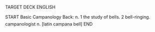 TARGET DECK
ENGLISH

START
Basic
Campanology
Back: n. 1 the study of bells. 2 bell-ringing.  campanologist n. [latin campana bell]
END
